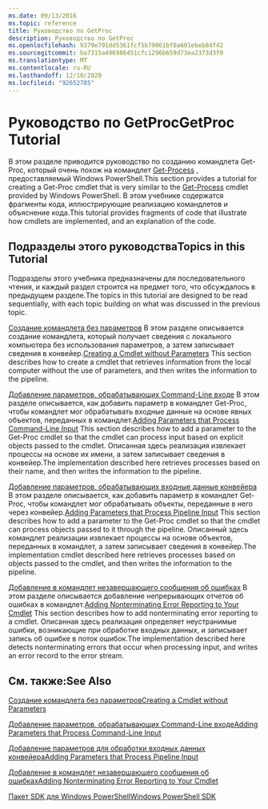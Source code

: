 ```yaml
---
ms.date: 09/13/2016
ms.topic: reference
title: Руководство по GetProc
description: Руководство по GetProc
ms.openlocfilehash: 9379e791dd5361fcf5b79061bf0a601ebeb84f42
ms.sourcegitcommit: ba7315a496986451cfc1296b659d73ea2373d3f0
ms.translationtype: MT
ms.contentlocale: ru-RU
ms.lasthandoff: 12/10/2020
ms.locfileid: "92652785"
---
```

# <a name="getproc-tutorial"></a><span data-ttu-id="7f3d2-103">Руководство по GetProc</span><span class="sxs-lookup"><span data-stu-id="7f3d2-103">GetProc Tutorial</span></span>

<span data-ttu-id="7f3d2-104">В этом разделе приводится руководство по созданию командлета Get-Proc, который очень похож на командлет [Get-Process](/powershell/module/Microsoft.PowerShell.Management/Get-Process) , предоставляемый Windows PowerShell.</span><span class="sxs-lookup"><span data-stu-id="7f3d2-104">This section provides a tutorial for creating a Get-Proc cmdlet that is very similar to the [Get-Process](/powershell/module/Microsoft.PowerShell.Management/Get-Process) cmdlet provided by Windows PowerShell.</span></span> <span data-ttu-id="7f3d2-105">В этом учебнике содержатся фрагменты кода, иллюстрирующие реализацию командлетов и объяснение кода.</span><span class="sxs-lookup"><span data-stu-id="7f3d2-105">This tutorial provides fragments of code that illustrate how cmdlets are implemented, and an explanation of the code.</span></span>

## <a name="topics-in-this-tutorial"></a><span data-ttu-id="7f3d2-106">Подразделы этого руководства</span><span class="sxs-lookup"><span data-stu-id="7f3d2-106">Topics in this Tutorial</span></span>

<span data-ttu-id="7f3d2-107">Подразделы этого учебника предназначены для последовательного чтения, и каждый раздел строится на предмет того, что обсуждалось в предыдущем разделе.</span><span class="sxs-lookup"><span data-stu-id="7f3d2-107">The topics in this tutorial are designed to be read sequentially, with each topic building on what was discussed in the previous topic.</span></span>

<span data-ttu-id="7f3d2-108">[Создание командлета без параметров](./creating-a-cmdlet-without-parameters.md) В этом разделе описывается создание командлета, который получает сведения с локального компьютера без использования параметров, а затем записывает сведения в конвейер.</span><span class="sxs-lookup"><span data-stu-id="7f3d2-108">[Creating a Cmdlet without Parameters](./creating-a-cmdlet-without-parameters.md) This section describes how to create a cmdlet that retrieves information from the local computer without the use of parameters, and then writes the information to the pipeline.</span></span>

<span data-ttu-id="7f3d2-109">[Добавление параметров, обрабатывающих Command-Line входе](./adding-parameters-that-process-command-line-input.md) В этом разделе описывается, как добавить параметр в командлет Get-Proc, чтобы командлет мог обрабатывать входные данные на основе явных объектов, переданных в командлет.</span><span class="sxs-lookup"><span data-stu-id="7f3d2-109">[Adding Parameters that Process Command-Line Input](./adding-parameters-that-process-command-line-input.md) This section describes how to add a parameter to the Get-Proc cmdlet so that the cmdlet can process input based on explicit objects passed to the cmdlet.</span></span> <span data-ttu-id="7f3d2-110">Описанная здесь реализация извлекает процессы на основе их имени, а затем записывает сведения в конвейер.</span><span class="sxs-lookup"><span data-stu-id="7f3d2-110">The implementation described here retrieves processes based on their name, and then writes the information to the pipeline.</span></span>

<span data-ttu-id="7f3d2-111">[Добавление параметров, обрабатывающих входные данные конвейера](./adding-parameters-that-process-pipeline-input.md) В этом разделе описывается, как добавить параметр в командлет Get-Proc, чтобы командлет мог обрабатывать объекты, переданные в него через конвейер.</span><span class="sxs-lookup"><span data-stu-id="7f3d2-111">[Adding Parameters that Process Pipeline Input](./adding-parameters-that-process-pipeline-input.md) This section describes how to add a parameter to the Get-Proc cmdlet so that the cmdlet can process objects passed to it through the pipeline.</span></span> <span data-ttu-id="7f3d2-112">Описанный здесь командлет реализации извлекает процессы на основе объектов, переданных в командлет, а затем записывает сведения в конвейер.</span><span class="sxs-lookup"><span data-stu-id="7f3d2-112">The implementation cmdlet described here retrieves processes based on objects passed to the cmdlet, and then writes the information to the pipeline.</span></span>

<span data-ttu-id="7f3d2-113">[Добавление в командлет незавершающего сообщения об ошибках](./adding-non-terminating-error-reporting-to-your-cmdlet.md) В этом разделе описывается добавление непрерывающих отчетов об ошибках в командлет.</span><span class="sxs-lookup"><span data-stu-id="7f3d2-113">[Adding Nonterminating Error Reporting to Your Cmdlet](./adding-non-terminating-error-reporting-to-your-cmdlet.md) This section describes how to add nonterminating error reporting to a cmdlet.</span></span> <span data-ttu-id="7f3d2-114">Описанная здесь реализация определяет неустранимые ошибки, возникающие при обработке входных данных, и записывает запись об ошибке в поток ошибок.</span><span class="sxs-lookup"><span data-stu-id="7f3d2-114">The implementation described here detects nonterminating errors that occur when processing input, and writes an error record to the error stream.</span></span>

## <a name="see-also"></a><span data-ttu-id="7f3d2-115">См. также:</span><span class="sxs-lookup"><span data-stu-id="7f3d2-115">See Also</span></span>

[<span data-ttu-id="7f3d2-116">Создание командлета без параметров</span><span class="sxs-lookup"><span data-stu-id="7f3d2-116">Creating a Cmdlet without Parameters</span></span>](./creating-a-cmdlet-without-parameters.md)

[<span data-ttu-id="7f3d2-117">Добавление параметров, обрабатывающих Command-Line входе</span><span class="sxs-lookup"><span data-stu-id="7f3d2-117">Adding Parameters that Process Command-Line Input</span></span>](./adding-parameters-that-process-command-line-input.md)

[<span data-ttu-id="7f3d2-118">Добавление параметров для обработки входных данных конвейера</span><span class="sxs-lookup"><span data-stu-id="7f3d2-118">Adding Parameters that Process Pipeline Input</span></span>](./adding-parameters-that-process-pipeline-input.md)

[<span data-ttu-id="7f3d2-119">Добавление в командлет незавершающего сообщения об ошибках</span><span class="sxs-lookup"><span data-stu-id="7f3d2-119">Adding Nonterminating Error Reporting to Your Cmdlet</span></span>](./adding-non-terminating-error-reporting-to-your-cmdlet.md)

[<span data-ttu-id="7f3d2-120">Пакет SDK для Windows PowerShell</span><span class="sxs-lookup"><span data-stu-id="7f3d2-120">Windows PowerShell SDK</span></span>](../windows-powershell-reference.md)
